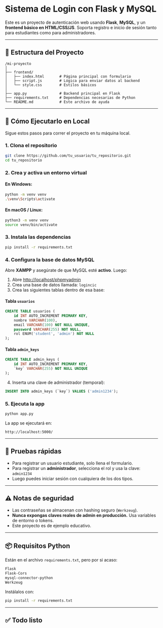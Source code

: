 
# Sistema de Login con Flask y MySQL

Este es un proyecto de autenticación web usando **Flask**, **MySQL**, y un **frontend básico en HTML/CSS/JS**. Soporta registro e inicio de sesión tanto para estudiantes como para administradores.

---

## 📁 Estructura del Proyecto

```
/mi-proyecto
│
├── frontend/
│   ├── index.html       # Página principal con formulario
│   ├── script.js        # Lógica para enviar datos al backend
│   └── style.css        # Estilos básicos
│
├── app.py               # Backend principal en Flask
├── requirements.txt     # Dependencias necesarias de Python
└── README.md            # Este archivo de ayuda
```

---

## 🚀 Cómo Ejecutarlo en Local

Sigue estos pasos para correr el proyecto en tu máquina local.

### 1. Clona el repositorio
```bash
git clone https://github.com/tu_usuario/tu_repositorio.git
cd tu_repositorio
```

### 2. Crea y activa un entorno virtual

#### En Windows:
```bash
python -m venv venv
.\venv\Scripts\activate

```

#### En macOS / Linux:
```bash
python3 -m venv venv
source venv/bin/activate
```

### 3. Instala las dependencias
```bash
pip install -r requirements.txt
```

### 4. Configura la base de datos MySQL

Abre **XAMPP** y asegúrate de que MySQL esté **activo**. Luego:

1. Abre [http://localhost/phpmyadmin](http://localhost/phpmyadmin)
2. Crea una base de datos llamada: `logincic`
3. Crea las siguientes tablas dentro de esa base:

#### Tabla `usuarios`
```sql
CREATE TABLE usuarios (
    id INT AUTO_INCREMENT PRIMARY KEY,
    nombre VARCHAR(100),
    email VARCHAR(100) NOT NULL UNIQUE,
    password VARCHAR(255) NOT NULL,
    rol ENUM('student', 'admin') NOT NULL
);
```

#### Tabla `admin_keys`
```sql
CREATE TABLE admin_keys (
    id INT AUTO_INCREMENT PRIMARY KEY,
    `key` VARCHAR(255) NOT NULL UNIQUE
);
```

4. Inserta una clave de administrador (temporal):
```sql
INSERT INTO admin_keys (`key`) VALUES ('admin1234');
```

### 5. Ejecuta la app
```bash
python app.py
```

La app se ejecutará en:
```
http://localhost:5000/
```

---

## 🧪 Pruebas rápidas

- Para registrar un usuario estudiante, solo llena el formulario.
- Para registrar un **administrador**, selecciona el rol y usa la clave: `admin1234`
- Luego puedes iniciar sesión con cualquiera de los dos tipos.

---

## ⚠️ Notas de seguridad

- Las contraseñas se almacenan con hashing seguro (`Werkzeug`).
- **Nunca expongas claves reales de admin en producción.** Usa variables de entorno o tokens.
- Este proyecto es de ejemplo educativo.

---

## 📦 Requisitos Python

Están en el archivo `requirements.txt`, pero por si acaso:

```txt
Flask
Flask-Cors
mysql-connector-python
Werkzeug
```

Instálalos con:

```bash
pip install -r requirements.txt
```

---

## ✅ Todo listo 


